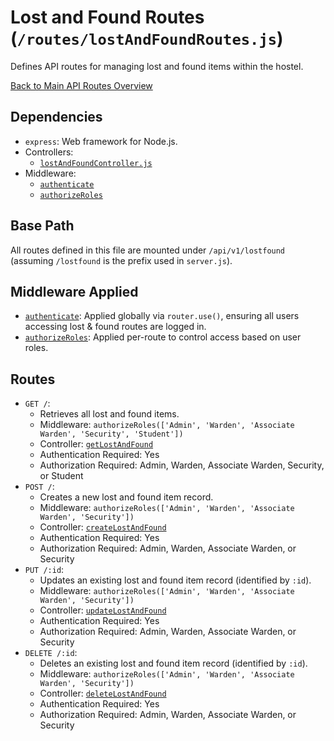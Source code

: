 # Lost and Found Routes (`/routes/lostAndFoundRoutes.js`)

Defines API routes for managing lost and found items within the hostel.

[Back to Main API Routes Overview](README.md)

## Dependencies

- `express`: Web framework for Node.js.
- Controllers:
  - [`lostAndFoundController.js`](../controllers/lostAndFoundController.md)
- Middleware:
  - [`authenticate`](../middlewares/auth.md#authenticate-req-res-next)
  - [`authorizeRoles`](../middlewares/authorize.md#authorizerolesroles)

## Base Path

All routes defined in this file are mounted under `/api/v1/lostfound` (assuming `/lostfound` is the prefix used in `server.js`).

## Middleware Applied

- [`authenticate`](../middlewares/auth.md#authenticate-req-res-next): Applied globally via `router.use()`, ensuring all users accessing lost & found routes are logged in.
- [`authorizeRoles`](../middlewares/authorize.md#authorizerolesroles): Applied per-route to control access based on user roles.

## Routes

- `GET /`:
  - Retrieves all lost and found items.
  - Middleware: `authorizeRoles(['Admin', 'Warden', 'Associate Warden', 'Security', 'Student'])`
  - Controller: [`getLostAndFound`](../controllers/lostAndFoundController.md#getlostandfoundreq-res)
  - Authentication Required: Yes
  - Authorization Required: Admin, Warden, Associate Warden, Security, or Student
- `POST /`:
  - Creates a new lost and found item record.
  - Middleware: `authorizeRoles(['Admin', 'Warden', 'Associate Warden', 'Security'])`
  - Controller: [`createLostAndFound`](../controllers/lostAndFoundController.md#createlostandfoundreq-res)
  - Authentication Required: Yes
  - Authorization Required: Admin, Warden, Associate Warden, or Security
- `PUT /:id`:
  - Updates an existing lost and found item record (identified by `:id`).
  - Middleware: `authorizeRoles(['Admin', 'Warden', 'Associate Warden', 'Security'])`
  - Controller: [`updateLostAndFound`](../controllers/lostAndFoundController.md#updatelostandfoundreq-res)
  - Authentication Required: Yes
  - Authorization Required: Admin, Warden, Associate Warden, or Security
- `DELETE /:id`:
  - Deletes an existing lost and found item record (identified by `:id`).
  - Middleware: `authorizeRoles(['Admin', 'Warden', 'Associate Warden', 'Security'])`
  - Controller: [`deleteLostAndFound`](../controllers/lostAndFoundController.md#deletelostandfoundreq-res)
  - Authentication Required: Yes
  - Authorization Required: Admin, Warden, Associate Warden, or Security
